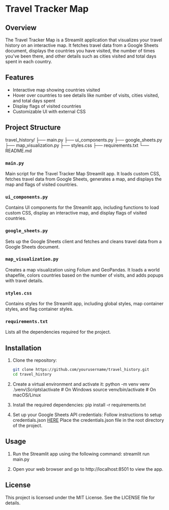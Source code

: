 # Travel Tracker Map

## Overview
The Travel Tracker Map is a Streamlit application that visualizes your travel history on an interactive map. It fetches travel data from a Google Sheets document, displays the countries you have visited, the number of times you've been there, and other details such as cities visited and total days spent in each country.

## Features
- Interactive map showing countries visited
- Hover over countries to see details like number of visits, cities visited, and total days spent
- Display flags of visited countries
- Customizable UI with external CSS

## Project Structure

travel_history/ 
├── main.py 
├── ui_components.py 
├── google_sheets.py 
├── map_visualization.py 
├── styles.css 
├── requirements.txt
└── README.md


### `main.py`
Main script for the Travel Tracker Map Streamlit app. It loads custom CSS, fetches travel data from Google Sheets, generates a map, and displays the map and flags of visited countries.

### `ui_components.py`
Contains UI components for the Streamlit app, including functions to load custom CSS, display an interactive map, and display flags of visited countries.

### `google_sheets.py`
Sets up the Google Sheets client and fetches and cleans travel data from a Google Sheets document.

### `map_visualization.py`
Creates a map visualization using Folium and GeoPandas. It loads a world shapefile, colors countries based on the number of visits, and adds popups with travel details.

### `styles.css`
Contains styles for the Streamlit app, including global styles, map container styles, and flag container styles.

### `requirements.txt`
Lists all the dependencies required for the project.

## Installation
1. Clone the repository:
   ```sh
   git clone https://github.com/yourusername/travel_history.git
   cd travel_history
2. Create a virtual environment and activate it:
python -m venv venv
.\venv\Scripts\activate  # On Windows
source venv/bin/activate  # On macOS/Linux

3. Install the required dependencies:
pip install -r requirements.txt

4. Set up your Google Sheets API credentials:
Follow instructions to setup credentials.json [HERE](https://docs.gspread.org/en/latest/oauth2.html)
Place the credentials.json file in the root directory of the project.

## Usage
1. Run the Streamlit app using the following command:
streamlit run main.py

2. Open your web browser and go to http://localhost:8501 to view the app.

## License
This project is licensed under the MIT License. See the LICENSE file for details.